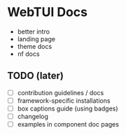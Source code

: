 # WebTUI Docs

- better intro
- landing page
- theme docs
- nf docs

## TODO (later)

- [ ] contribution guidelines / docs
- [ ] framework-specific installations
- [ ] box captions guide (using badges)
- [ ] changelog
- [ ] examples in component doc pages
